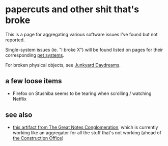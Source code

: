 # papercuts and other shit that's broke

This is a page for aggregating various software issues I've found but not reported.

Single-system issues (ie. "I broke X") will be found listed on pages for their corresponding [pet systems][].

[pet systems]: 1c1b77bb-9e37-4d0a-9dd2-5bafbeee15f5.md

For broken physical objects, see [Junkyard Daydreams][JYDD].

[JYDD]: 33bcb20b-5d20-42e5-8eba-15541882e48a.md

## a few loose items

- Firefox on Stushiba seems to be tearing when scrolling / watching Netflix

## see also

- [this artifact from The Great Notes Conglomeration][GYST], which is currently working like an aggregator for all the stuff that's not working (ahead of [the Construction Office][TCO])


[GYST]: 1da0f61f-c2bb-4b9d-99da-e3f07e18556a.md
[TCO]: eb1e81f8-5939-4f85-9930-418044018a75.md
